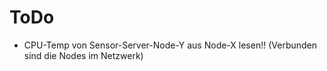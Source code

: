 # ToDo
+ CPU-Temp von Sensor-Server-Node-Y aus Node-X lesen!! (Verbunden sind die Nodes im Netzwerk)